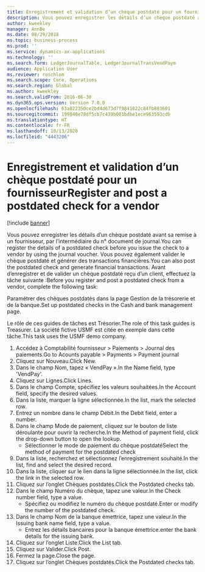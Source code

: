 ```yaml
---
title: Enregistrement et validation d’un chèque postdaté pour un fournisseur
description: Vous pouvez enregistrer les détails d’un chèque postdaté avant sa remise à un fournisseur, par l’intermédiaire du n° document de journal.
author: kweekley
manager: AnnBe
ms.date: 08/29/2018
ms.topic: business-process
ms.prod: ''
ms.service: dynamics-ax-applications
ms.technology: ''
ms.search.form: LedgerJournalTable, LedgerJournalTransVendPaym
audience: Application User
ms.reviewer: roschlom
ms.search.scope: Core, Operations
ms.search.region: Global
ms.author: kweekley
ms.search.validFrom: 2016-06-30
ms.dyn365.ops.version: Version 7.0.0
ms.openlocfilehash: 63a822350ce2bd4d673d7f9841822c84fb883601
ms.sourcegitcommit: 199848e78df5cb7c439b001bdbe1ece963593cdb
ms.translationtype: HT
ms.contentlocale: fr-FR
ms.lasthandoff: 10/13/2020
ms.locfileid: "4443206"
---
```

# <a name="register-and-post-a-postdated-check-for-a-vendor"></a><span data-ttu-id="cd412-103">Enregistrement et validation d’un chèque postdaté pour un fournisseur</span><span class="sxs-lookup"><span data-stu-id="cd412-103">Register and post a postdated check for a vendor</span></span>

[!include [banner](../../includes/banner.md)]

<span data-ttu-id="cd412-104">Vous pouvez enregistrer les détails d’un chèque postdaté avant sa remise à un fournisseur, par l’intermédiaire du n° document de journal.</span><span class="sxs-lookup"><span data-stu-id="cd412-104">You can register the details of a postdated check before you issue the check to a vendor by using the journal voucher.</span></span> <span data-ttu-id="cd412-105">Vous pouvez également valider le chèque postdaté et générer des transactions financières.</span><span class="sxs-lookup"><span data-stu-id="cd412-105">You can also post the postdated check and generate financial transactions.</span></span> <span data-ttu-id="cd412-106">Avant d’enregistrer et de valider un chèque postdaté reçu d’un client, effectuez la tâche suivante :</span><span class="sxs-lookup"><span data-stu-id="cd412-106">Before you register and post a postdated check from a vendor, complete the following task:</span></span> 

<span data-ttu-id="cd412-107">Paramétrer des chèques postdatés dans la page Gestion de la trésorerie et de la banque.</span><span class="sxs-lookup"><span data-stu-id="cd412-107">Set up postdated checks in the Cash and bank management page.</span></span> 



<span data-ttu-id="cd412-108">Le rôle de ces guides de tâches est Trésorier.</span><span class="sxs-lookup"><span data-stu-id="cd412-108">The role of this task guides is Treasurer.</span></span> <span data-ttu-id="cd412-109">La société fictive USMF est citée en exemple dans cette tâche.</span><span class="sxs-lookup"><span data-stu-id="cd412-109">This task uses the USMF demo company.</span></span>

1. <span data-ttu-id="cd412-110">Accédez à Comptabilité fournisseur > Paiements > Journal des paiements.</span><span class="sxs-lookup"><span data-stu-id="cd412-110">Go to Acounts payable > Payments > Payment journal</span></span>
2. <span data-ttu-id="cd412-111">Cliquez sur Nouveau.</span><span class="sxs-lookup"><span data-stu-id="cd412-111">Click New.</span></span>
3. <span data-ttu-id="cd412-112">Dans le champ Nom, tapez « VendPay ».</span><span class="sxs-lookup"><span data-stu-id="cd412-112">In the Name field, type 'VendPay'.</span></span>
4. <span data-ttu-id="cd412-113">Cliquez sur Lignes.</span><span class="sxs-lookup"><span data-stu-id="cd412-113">Click Lines.</span></span>
5. <span data-ttu-id="cd412-114">Dans le champ Compte, spécifiez les valeurs souhaitées.</span><span class="sxs-lookup"><span data-stu-id="cd412-114">In the Account field, specify the desired values.</span></span>
6. <span data-ttu-id="cd412-115">Dans la liste, marquer la ligne sélectionnée.</span><span class="sxs-lookup"><span data-stu-id="cd412-115">In the list, mark the selected row.</span></span>
7. <span data-ttu-id="cd412-116">Entrez un nombre dans le champ Débit.</span><span class="sxs-lookup"><span data-stu-id="cd412-116">In the Debit field, enter a number.</span></span>
8. <span data-ttu-id="cd412-117">Dans le champ Mode de paiement, cliquez sur le bouton de liste déroulante pour ouvrir la recherche.</span><span class="sxs-lookup"><span data-stu-id="cd412-117">In the Method of payment field, click the drop-down button to open the lookup.</span></span>
    * <span data-ttu-id="cd412-118">Sélectionner le mode de paiement du chèque postdaté</span><span class="sxs-lookup"><span data-stu-id="cd412-118">Select the method of payment for the postdated check</span></span>  
9. <span data-ttu-id="cd412-119">Dans la liste, recherchez et sélectionnez l’enregistrement souhaité.</span><span class="sxs-lookup"><span data-stu-id="cd412-119">In the list, find and select the desired record.</span></span>
10. <span data-ttu-id="cd412-120">Dans la liste, cliquer sur le lien dans la ligne sélectionnée.</span><span class="sxs-lookup"><span data-stu-id="cd412-120">In the list, click the link in the selected row.</span></span>
11. <span data-ttu-id="cd412-121">Cliquez sur l’onglet Chèques postdatés.</span><span class="sxs-lookup"><span data-stu-id="cd412-121">Click the Postdated checks tab.</span></span>
12. <span data-ttu-id="cd412-122">Dans le champ Numéro du chèque, tapez une valeur.</span><span class="sxs-lookup"><span data-stu-id="cd412-122">In the Check number field, type a value.</span></span>
    * <span data-ttu-id="cd412-123">Spécifiez ou modifiez le numéro du chèque postdaté.</span><span class="sxs-lookup"><span data-stu-id="cd412-123">Enter or modify the number of the postdated check.</span></span>  
13. <span data-ttu-id="cd412-124">Dans le champ Nom de la banque émettrice, tapez une valeur.</span><span class="sxs-lookup"><span data-stu-id="cd412-124">In the Issuing bank name field, type a value.</span></span>
    * <span data-ttu-id="cd412-125">Entrez les détails bancaires pour la banque émettrice.</span><span class="sxs-lookup"><span data-stu-id="cd412-125">enter the bank details for the issuing bank.</span></span>  
14. <span data-ttu-id="cd412-126">Cliquez sur l’onglet Liste.</span><span class="sxs-lookup"><span data-stu-id="cd412-126">Click the List tab.</span></span>
15. <span data-ttu-id="cd412-127">Cliquez sur Valider.</span><span class="sxs-lookup"><span data-stu-id="cd412-127">Click Post.</span></span>
16. <span data-ttu-id="cd412-128">Fermez la page.</span><span class="sxs-lookup"><span data-stu-id="cd412-128">Close the page.</span></span>
17. <span data-ttu-id="cd412-129">Cliquez sur l’onglet Chèques postdatés.</span><span class="sxs-lookup"><span data-stu-id="cd412-129">Click the Postdated checks tab.</span></span>

